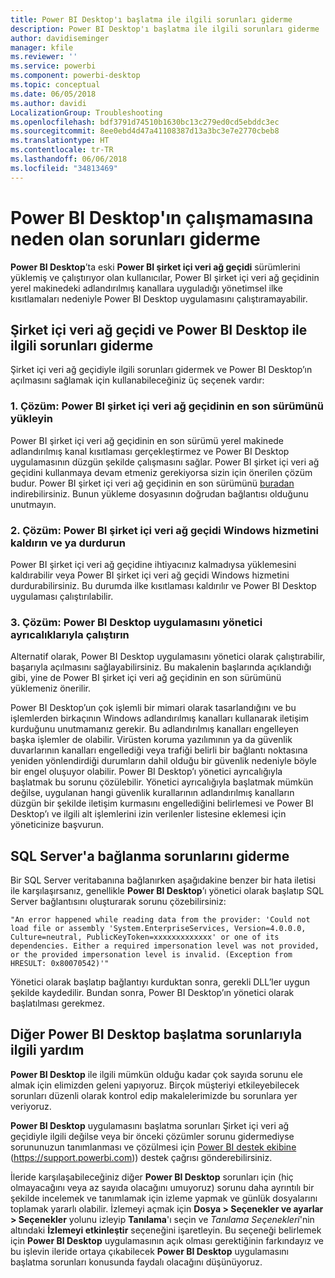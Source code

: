 ```yaml
---
title: Power BI Desktop'ı başlatma ile ilgili sorunları giderme
description: Power BI Desktop'ı başlatma ile ilgili sorunları giderme
author: davidiseminger
manager: kfile
ms.reviewer: ''
ms.service: powerbi
ms.component: powerbi-desktop
ms.topic: conceptual
ms.date: 06/05/2018
ms.author: davidi
LocalizationGroup: Troubleshooting
ms.openlocfilehash: bdf3791d74510b1630bc13c279ed0cd5ebddc3ec
ms.sourcegitcommit: 8ee0ebd4d47a41108387d13a3bc3e7e2770cbeb8
ms.translationtype: HT
ms.contentlocale: tr-TR
ms.lasthandoff: 06/06/2018
ms.locfileid: "34813469"
---
```

# <a name="resolve-issues-when-power-bi-desktop-will-not-launch"></a>Power BI Desktop'ın çalışmamasına neden olan sorunları giderme
**Power BI Desktop**’ta eski **Power BI şirket içi veri ağ geçidi** sürümlerini yüklemiş ve çalıştırıyor olan kullanıcılar, Power BI şirket içi veri ağ geçidinin yerel makinedeki adlandırılmış kanallara uyguladığı yönetimsel ilke kısıtlamaları nedeniyle Power BI Desktop uygulamasını çalıştıramayabilir. 

## <a name="resolve-issues-with-the-on-premises-data-gateway-and-power-bi-desktop"></a>Şirket içi veri ağ geçidi ve Power BI Desktop ile ilgili sorunları giderme
Şirket içi veri ağ geçidiyle ilgili sorunları gidermek ve Power BI Desktop’ın açılmasını sağlamak için kullanabileceğiniz üç seçenek vardır:

### <a name="resolution-1-install-the-latest-version-of-power-bi-on-premises-data-gateway"></a>1. Çözüm: Power BI şirket içi veri ağ geçidinin en son sürümünü yükleyin
Power BI şirket içi veri ağ geçidinin en son sürümü yerel makinede adlandırılmış kanal kısıtlaması gerçekleştirmez ve Power BI Desktop uygulamasının düzgün şekilde çalışmasını sağlar. Power BI şirket içi veri ağ geçidini kullanmaya devam etmeniz gerekiyorsa sizin için önerilen çözüm budur. Power BI şirket içi veri ağ geçidinin en son sürümünü [buradan](https://go.microsoft.com/fwlink/?LinkId=698863) indirebilirsiniz. Bunun yükleme dosyasının doğrudan bağlantısı olduğunu unutmayın.

### <a name="resolution-2-uninstall-or-stop-the-power-bi-on-premises-data-gateway-windows-service"></a>2. Çözüm: Power BI şirket içi veri ağ geçidi Windows hizmetini kaldırın ve ya durdurun
Power BI şirket içi veri ağ geçidine ihtiyacınız kalmadıysa yüklemesini kaldırabilir veya Power BI şirket içi veri ağ geçidi Windows hizmetini durdurabilirsiniz. Bu durumda ilke kısıtlaması kaldırılır ve Power BI Desktop uygulaması çalıştırılabilir.

### <a name="resolution-3-run-power-bi-desktop-with-administrator-privilege"></a>3. Çözüm: Power BI Desktop uygulamasını yönetici ayrıcalıklarıyla çalıştırın
Alternatif olarak, Power BI Desktop uygulamasını yönetici olarak çalıştırabilir, başarıyla açılmasını sağlayabilirsiniz. Bu makalenin başlarında açıklandığı gibi, yine de Power BI şirket içi veri ağ geçidinin en son sürümünü yüklemeniz önerilir.

Power BI Desktop’un çok işlemli bir mimari olarak tasarlandığını ve bu işlemlerden birkaçının Windows adlandırılmış kanalları kullanarak iletişim kurduğunu unutmamanız gerekir. Bu adlandırılmış kanalları engelleyen başka işlemler de olabilir. Virüsten koruma yazılımının ya da güvenlik duvarlarının kanalları engellediği veya trafiği belirli bir bağlantı noktasına yeniden yönlendirdiği durumların dahil olduğu bir güvenlik nedeniyle böyle bir engel oluşuyor olabilir. Power BI Desktop’ı yönetici ayrıcalığıyla başlatmak bu sorunu çözülebilir. Yönetici ayrıcalığıyla başlatmak mümkün değilse, uygulanan hangi güvenlik kurallarının adlandırılmış kanalların düzgün bir şekilde iletişim kurmasını engellediğini belirlemesi ve Power BI Desktop’ı ve ilgili alt işlemlerini izin verilenler listesine eklemesi için yöneticinize başvurun.

## <a name="resolve-issues-when-connecting-to-sql-server"></a>SQL Server'a bağlanma sorunlarını giderme
Bir SQL Server veritabanına bağlanırken aşağıdakine benzer bir hata iletisi ile karşılaşırsanız, genellikle **Power BI Desktop**’ı yönetici olarak başlatıp SQL Server bağlantısını oluşturarak sorunu çözebilirsiniz:

    "An error happened while reading data from the provider: 'Could not load file or assembly 'System.EnterpriseServices, Version=4.0.0.0, Culture=neutral, PublicKeyToken=xxxxxxxxxxxxx' or one of its dependencies. Either a required impersonation level was not provided, or the provided impersonation level is invalid. (Exception from HRESULT: 0x80070542)'"

Yönetici olarak başlatıp bağlantıyı kurduktan sonra, gerekli DLL’ler uygun şekilde kaydedilir. Bundan sonra, Power BI Desktop’ın yönetici olarak başlatılması gerekmez.

## <a name="help-with-other-issues-when-launching-power-bi-desktop"></a>Diğer Power BI Desktop başlatma sorunlarıyla ilgili yardım
**Power BI Desktop** ile ilgili mümkün olduğu kadar çok sayıda sorunu ele almak için elimizden geleni yapıyoruz. Birçok müşteriyi etkileyebilecek sorunları düzenli olarak kontrol edip makalelerimizde bu sorunlara yer veriyoruz.

**Power BI Desktop** uygulamasını başlatma sorunları Şirket içi veri ağ geçidiyle ilgili değilse veya bir önceki çözümler sorunu gidermediyse sorununuzun tanımlanması ve çözülmesi için [Power BI destek ekibine](https://support.powerbi.com) (https://support.powerbi.com)) destek çağrısı gönderebilirsiniz.

İleride karşılaşabileceğiniz diğer **Power BI Desktop** sorunları için (hiç olmayacağını veya az sayıda olacağını umuyoruz) sorunu daha ayrıntılı bir şekilde incelemek ve tanımlamak için izleme yapmak ve günlük dosyalarını toplamak yararlı olabilir. İzlemeyi açmak için **Dosya > Seçenekler ve ayarlar > Seçenekler** yolunu izleyip **Tanılama**'ı seçin ve *Tanılama Seçenekleri*'nin altındaki **İzlemeyi etkinleştir** seçeneğini işaretleyin. Bu seçeneği belirlemek için **Power BI Desktop** uygulamasının açık olması gerektiğinin farkındayız ve bu işlevin ileride ortaya çıkabilecek **Power BI Desktop** uygulamasını başlatma sorunları konusunda faydalı olacağını düşünüyoruz.

